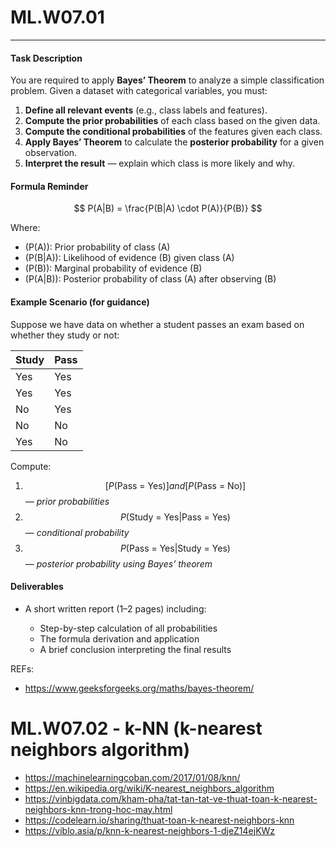 
# ML.W07.01  

---

#### **Task Description**

You are required to apply **Bayes’ Theorem** to analyze a simple classification problem.
Given a dataset with categorical variables, you must:

1. **Define all relevant events** (e.g., class labels and features).
2. **Compute the prior probabilities** of each class based on the given data.
3. **Compute the conditional probabilities** of the features given each class.
4. **Apply Bayes’ Theorem** to calculate the **posterior probability** for a given observation.
5. **Interpret the result** — explain which class is more likely and why.

#### **Formula Reminder**

$$
P(A|B) = \frac{P(B|A) \cdot P(A)}{P(B)}
$$


Where:

* (P(A)): Prior probability of class (A)
* (P(B|A)): Likelihood of evidence (B) given class (A)
* (P(B)): Marginal probability of evidence (B)
* (P(A|B)): Posterior probability of class (A) after observing (B)

#### **Example Scenario (for guidance)**

Suppose we have data on whether a student passes an exam based on whether they study or not:

| Study | Pass |
| ----- | ---- |
| Yes   | Yes  |
| Yes   | Yes  |
| No    | Yes  |
| No    | No   |
| Yes   | No   |

Compute:

1. $$[ P(\text{Pass = Yes}) ]  and [ P(\text{Pass = No}) ]$$ — *prior probabilities*
2. $$P(\text{Study = Yes} | \text{Pass = Yes})$$ — *conditional probability*
3. $$P(\text{Pass = Yes} | \text{Study = Yes})$$ — *posterior probability using Bayes’ theorem*

#### **Deliverables**

* A short written report (1–2 pages) including:

  * Step-by-step calculation of all probabilities
  * The formula derivation and application
  * A brief conclusion interpreting the final results

REFs:  
- https://www.geeksforgeeks.org/maths/bayes-theorem/

# ML.W07.02 - k-NN (k-nearest neighbors algorithm)
- https://machinelearningcoban.com/2017/01/08/knn/
- https://en.wikipedia.org/wiki/K-nearest_neighbors_algorithm
- https://vinbigdata.com/kham-pha/tat-tan-tat-ve-thuat-toan-k-nearest-neighbors-knn-trong-hoc-may.html
- https://codelearn.io/sharing/thuat-toan-k-nearest-neighbors-knn
- https://viblo.asia/p/knn-k-nearest-neighbors-1-djeZ14ejKWz
